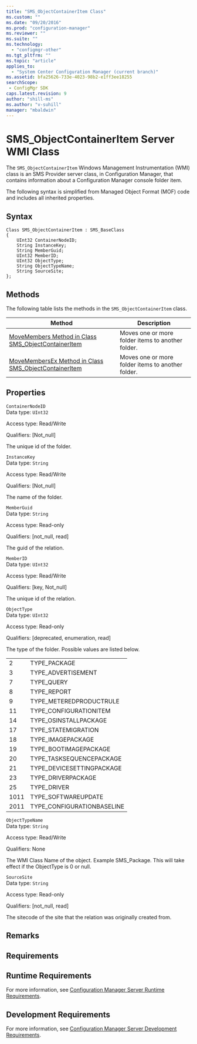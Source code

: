 ```yaml
---
title: "SMS_ObjectContainerItem Class"
ms.custom: ""
ms.date: "09/20/2016"
ms.prod: "configuration-manager"
ms.reviewer: ""
ms.suite: ""
ms.technology:
  - "configmgr-other"
ms.tgt_pltfrm: ""
ms.topic: "article"
applies_to:
  - "System Center Configuration Manager (current branch)"
ms.assetid: bfa25626-733e-4023-98b2-e1ff3ee18255searchScope: - ConfigMgr SDK
caps.latest.revision: 9
author: "shill-ms"
ms.author: "v-suhill"
manager: "mbaldwin"
---
```

# SMS_ObjectContainerItem Server WMI Class
The `SMS_ObjectContainerItem` Windows Management Instrumentation (WMI) class is an SMS Provider server class, in Configuration Manager, that contains information about a Configuration Manager console folder item.  

 The following syntax is simplified from Managed Object Format (MOF) code and includes all inherited properties.  

## Syntax  

```  
Class SMS_ObjectContainerItem : SMS_BaseClass  
{  
    UInt32 ContainerNodeID;  
    String InstanceKey;  
    String MemberGuid;  
    UInt32 MemberID;  
    UInt32 ObjectType;  
    String ObjectTypeName;  
    String SourceSite;  
};  
```  

## Methods  
 The following table lists the methods in the `SMS_ObjectContainerItem` class.  

|Method|Description|  
|------------|-----------------|  
|[MoveMembers Method in Class SMS_ObjectContainerItem](../../../../../develop/reference/core/servers/console/movemembers-method-in-class-sms_objectcontaineritem.md)|Moves one or more folder items to another folder.|  
|[MoveMembersEx Method in Class SMS_ObjectContainerItem](../../../../../develop/reference/core/servers/console/movemembersex-method-in-class-sms_objectcontaineritem.md)|Moves one or more folder items to another folder.|  

## Properties  
 `ContainerNodeID`  
 Data type: `UInt32`  

 Access type: Read/Write  

 Qualifiers: [Not_null]  

 The unique id of the folder.  

 `InstanceKey`  
 Data type: `String`  

 Access type: Read/Write  

 Qualifiers: [Not_null]  

 The name of the folder.  

 `MemberGuid`  
 Data type: `String`  

 Access type: Read-only  

 Qualifiers: [not_null, read]  

 The guid of the relation.  

 `MemberID`  
 Data type: `UInt32`  

 Access type: Read/Write  

 Qualifiers: [key, Not_null]  

 The unique id of the relation.  

 `ObjectType`  
 Data type: `UInt32`  

 Access type: Read-only  

 Qualifiers: [deprecated, enumeration, read]  

 The type of the folder. Possible values are listed below.  

|||  
|-|-|  
|2|TYPE_PACKAGE|  
|3|TYPE_ADVERTISEMENT|  
|7|TYPE_QUERY|  
|8|TYPE_REPORT|  
|9|TYPE_METEREDPRODUCTRULE|  
|11|TYPE_CONFIGURATIONITEM|  
|14|TYPE_OSINSTALLPACKAGE|  
|17|TYPE_STATEMIGRATION|  
|18|TYPE_IMAGEPACKAGE|  
|19|TYPE_BOOTIMAGEPACKAGE|  
|20|TYPE_TASKSEQUENCEPACKAGE|  
|21|TYPE_DEVICESETTINGPACKAGE|  
|23|TYPE_DRIVERPACKAGE|  
|25|TYPE_DRIVER|  
|1011|TYPE_SOFTWAREUPDATE|  
|2011|TYPE_CONFIGURATIONBASELINE|  

 `ObjectTypeName`  
 Data type: `String`  

 Access type: Read/Write  

 Qualifiers: None  

 The WMI Class Name of the object. Example SMS_Package. This will take effect if the ObjectType is 0 or null.  

 `SourceSite`  
 Data type: `String`  

 Access type: Read-only  

 Qualifiers: [not_null, read]  

 The sitecode of the site that the relation was originally created from.  

## Remarks  

## Requirements  

## Runtime Requirements  
 For more information, see [Configuration Manager Server Runtime Requirements](../../../../../develop/core/reqs/server-runtime-requirements.md).  

## Development Requirements  
 For more information, see [Configuration Manager Server Development Requirements](../../../../../develop/core/reqs/server-development-requirements.md).
